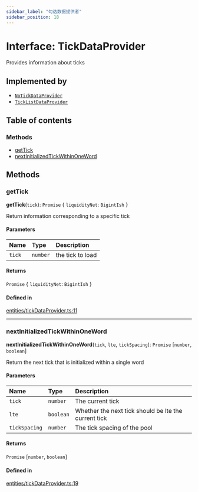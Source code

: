 ```yaml
---
sidebar_label: "勾选数据提供者"
sidebar_position: 18
---
```


# Interface: TickDataProvider

Provides information about ticks

## Implemented by

- [`NoTickDataProvider`](classes/NoTickDataProvider)
- [`TickListDataProvider`](classes/TickListDataProvider)

## Table of contents

### Methods

- [getTick](TickDataProvider#gettick)
- [nextInitializedTickWithinOneWord](TickDataProvider#nextinitializedtickwithinoneword)

## Methods

### getTick

**getTick**(`tick`): `Promise` \{ `liquidityNet`: `BigintIsh` \}

Return information corresponding to a specific tick

#### Parameters

| Name   | Type     | Description      |
| :----- | :------- | :--------------- |
| `tick` | `number` | the tick to load |

#### Returns

`Promise` \{ `liquidityNet`: `BigintIsh` \}

#### Defined in

[entities/tickDataProvider.ts:11](https://github.com/SwapX/v3-sdk/blob/08a7c05/src/entities/tickDataProvider.ts#L11)

---

### nextInitializedTickWithinOneWord

**nextInitializedTickWithinOneWord**(`tick`, `lte`, `tickSpacing`): `Promise` [`number`, `boolean`]

Return the next tick that is initialized within a single word

#### Parameters

| Name          | Type      | Description                                          |
| :------------ | :-------- | :--------------------------------------------------- |
| `tick`        | `number`  | The current tick                                     |
| `lte`         | `boolean` | Whether the next tick should be lte the current tick |
| `tickSpacing` | `number`  | The tick spacing of the pool                         |

#### Returns

`Promise` [`number`, `boolean`]

#### Defined in

[entities/tickDataProvider.ts:19](https://github.com/SwapX/v3-sdk/blob/08a7c05/src/entities/tickDataProvider.ts#L19)
